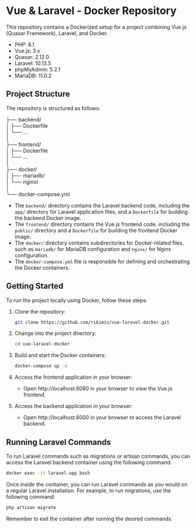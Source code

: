 # Vue & Laravel - Docker Repository

This repository contains a Dockerized setup for a project combining Vue.js (Quasar Framework), Laravel, and Docker.

- PHP: 8.1
- Vue.js: 3.x
- Quasar: 2.12.0
- Laravel: 10.13.5
- phpMyAdmin: 5.2.1
- MariaDB: 11.0.2

## Project Structure

The repository is structured as follows:

├── backend/<br>
│ ├── Dockerfile<br>
│ └── ...<br>
│ <br>
├── frontend/<br>
│ ├── Dockerfile<br>
│ └── ...<br>
│ <br>
├── docker/<br>
│ ├── mariadb/<br>
│ └── nginx/<br>
│ <br>
└── docker-compose.yml<br>


- The `backend/` directory contains the Laravel backend code, including the `app/` directory for Laravel application files, and a `Dockerfile` for building the backend Docker image.
- The `frontend/` directory contains the Vue.js frontend code, including the `public/` directory and a `Dockerfile` for building the frontend Docker image.
- The `docker/` directory contains subdirectories for Docker-related files, such as `mariadb/` for MariaDB configuration and `nginx/` for Nginx configuration.
- The `docker-compose.yml` file is responsible for defining and orchestrating the Docker containers.

## Getting Started

To run the project locally using Docker, follow these steps:

1. Clone the repository:

   ```bash
   git clone https://github.com/rikimis/vue-laravel-docker.git
   ```
2. Change into the project directory:

   ```bash
   cd vue-laravel-docker
   ```
3. Build and start the Docker containers:

   ```bash
   docker-compose up -d
   ```
4. Access the frontend application in your browser:

   - Open http://localhost:8080 in your browser to view the Vue.js frontend.

5. Access the backend application in your browser:

   - Open http://localhost:8000 in your browser to access the Laravel backend.

## Running Laravel Commands

To run Laravel commands such as migrations or artisan commands, you can access the Laravel backend container using the following command:

```bash
docker exec -it laravel-app bash
```

Once inside the container, you can run Laravel commands as you would on a regular Laravel installation. For example, to run migrations, use the following command:

```bash
php artisan migrate
```

Remember to exit the container after running the desired commands.